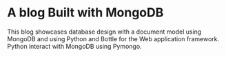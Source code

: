 # A blog Built with MongoDB
This blog showcases database design with a document model using MongoDB and using Python and Bottle for the Web application framework. Python interact with MongoDB using Pymongo.
